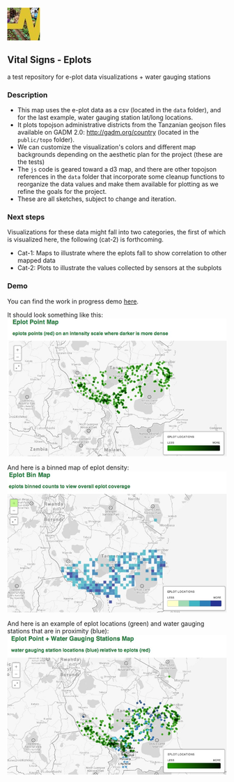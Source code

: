 
![VS-logo](https://raw.githubusercontent.com/auremoser/VitalSigns-eplots/master/assets/logo-small.jpg)
## Vital Signs - Eplots
a test repository for e-plot data visualizations + water gauging stations

### Description
* This map uses the e-plot data as a csv (located in the `data` folder), and for the last example, water gauging station lat/long locations.
* It plots topojson administrative districts from the Tanzanian geojson files available on GADM 2.0: <http://gadm.org/country> (located in the `public/topo` folder).
* We can customize the visualization's colors and different map backgrounds depending on the aesthetic plan for the project (these are the tests)
* The `js` code is geared toward a d3 map, and there are other topojson references in the `data` folder that incorporate some cleanup functions to reorganize the data values and make them available for plotting as we refine the goals for the project.
* These are all sketches, subject to change and iteration.

### Next steps
Visualizations for these data might fall into two categories, the first of which is visualized here, the following (cat-2) is forthcoming.
* Cat-1: Maps to illustrate where the eplots fall to show correlation to other mapped data
* Cat-2: Plots to illustrate the values collected by sensors at the subplots

### Demo
You can find the work in progress demo [here](http://auremoser.github.io/VitalSigns-eplots/).

It should look something like this:
![Eplot Points](https://raw.githubusercontent.com/auremoser/VitalSigns-eplots/master/assets/eplot-points.png)

And here is a binned map of eplot density:
![Eplot Bins](https://raw.githubusercontent.com/auremoser/VitalSigns-eplots/master/assets/eplot-bin.png)

And here is an example of eplot locations (green) and water gauging stations that are in proximity (blue):
![Eplot + Water Gauging](https://raw.githubusercontent.com/auremoser/VitalSigns-eplots/master/assets/eplot-watergaugeoverlay.png)
